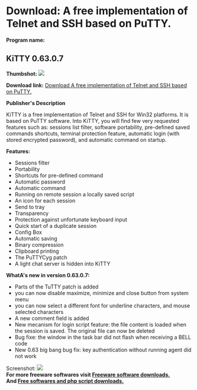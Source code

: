 # Download: A free implementation of Telnet and SSH based on PuTTY.

**Program name:**

## KiTTY 0.63.0.7

  
**Thumbshot:** ![](http://www.freewarefiles.com/screenshot/kitty06_md.jpg)   
  
**Download link:** [Download A free implementation of Telnet and SSH based on PuTTY.](http://freesoftwares.boysofts.com/KiTTY_program_38541.html)  
  


**Publisher's Description**  
  


KiTTY is a free implementation of Telnet and SSH for Win32 platforms. It is based on PuTTY software. Into KiTTY, you will find few very requested features such as: sessions list filter, software portability, pre-defined saved commands shortcuts, terminal protection feature, automatic login (with stored encrypted password), and automatic command on startup. 

**Features:**

  * Sessions filter 
  * Portability 
  * Shortcuts for pre-defined command 
  * Automatic password 
  * Automatic command 
  * Running on remote session a locally saved script 
  * An icon for each session 
  * Send to tray 
  * Transparency 
  * Protection against unfortunate keyboard input 
  * Quick start of a duplicate session 
  * Config Box 
  * Automatic saving 
  * Binary compression 
  * Clipboard printing 
  * The PuTTYCyg patch 
  * A light chat server is hidden into KiTTY 

**WhatA's new in version 0.63.0.7:**

  * Parts of the TuTTY patch is added 
  * you can now disable maximize, minimize and close button from system menu 
  * you can now select a different font for underline characters, and mouse selected characters 
  * A new comment field is added 
  * New mecanism for login script feature: the file content is loaded when the session is saved. The original file can now be deleted 
  * Bug fixe: the window in the task bar did not flash when receiving a BELL code 
  * New 0.63 big bang bug fix: key authentication without running agent did not work 

  
  
Screenshot: ![](http://www.freewarefiles.com/screenshot/kitty06.jpg)   
**For more freeware softwares visit [Freeware software downloads.](http://freesoftwares.boysofts.com/)**   
**And [Free softwares and php script downloads.](http://www.boysofts.com/)**
